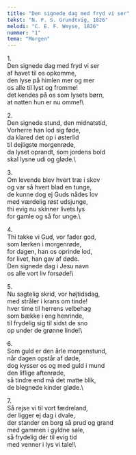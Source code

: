 ```yaml
---
title: "Den signede dag med fryd vi ser"
tekst: "N. F. S. Grundtvig, 1826"
melodi: "C. E. F. Weyse, 1826"
nummer: "1"
tema: "Morgen"
---
```

1\.\
Den signede dag med fryd vi ser\
af havet til os opkomme,\
den lyse på himlen mer og mer\
os alle til lyst og fromme!\
det kendes på os som lysets børn,\
at natten hun er nu omme!\

2\.\
Den signede stund, den midnatstid,\
Vorherre han lod sig føde,\
da klared det op i østerlid\
til dejligste morgenrøde,\
da lyset oprandt, som jordens bold\
skal lysne udi og gløde.\

3\.\
Om levende blev hvert træ i skov\
og var så hvert blad en tunge,\
de kunne dog ej Guds nådes lov\
med værdelig røst udsjunge,\
thi evig nu skinner livets lys\
for gamle og så for unge.\

4\.\
Thi takke vi Gud, vor fader god,\
som lærken i morgenrøde,\
for dagen, han os oprinde lod,\
for livet, han gav af døde.\
Den signede dag i Jesu navn\
os alle vort liv forsøde!\

5\.\
Nu sagtelig skrid, vor højtidsdag,\
med stråler i krans om tinde!\
hver time til herrens velbehag\
som bække i eng henrinde,\
til frydelig sig til sidst de sno\
op under de grønne linde!\

6\.\
Som guld er den årle morgenstund,\
når dagen opstår af døde,\
dog kysser os og med guld i mund\
den liflige aftenrøde,\
så tindre end må det matte blik,\
de blegnede kinder gløde.\

7\.\
Så rejse vi til vort fædreland,\
der ligger ej dag i dvale,\
der stander en borg så prud og grand\
med gammen i gyldne sale,\
så frydelig dér til evig tid\
med venner i lys vi tale!\
